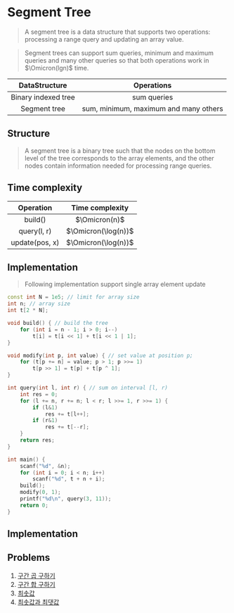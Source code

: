 # Segment Tree
> A segment tree is a data structure that supports two operations: processing a range query and updating an array value.

> Segment trees can support sum queries, minimum and maximum queries and many other queries so that both operations work in $\Omicron(lgn)$ time.

|    DataStructure    |               Operations              |
|:-------------------:|:-------------------------------------:|
| Binary indexed tree |              sum queries              |
|     Segment tree    | sum, minimum, maximum and many others |


## Structure
> A segment tree is a binary tree such that the nodes on the bottom level of the tree corresponds to the array elements, and the other nodes contain information needed for processing range queries.

## Time complexity
|    Operation   | Time complexity |
|:--------------:|:---------------:|
|     build()    |  $\Omicron(n)$  |
|   query(l, r)  | $\Omicron(\log(n))$ |
| update(pos, x) | $\Omicron(\log(n))$ |


## Implementation
> Following implementation support single array element update
```cpp
const int N = 1e5; // limit for array size
int n; // array size
int t[2 * N];

void build() { // build the tree
    for (int i = n - 1; i > 0; i--)
        t[i] = t[i << 1] + t[i << 1 | 1];
}

void modify(int p, int value) { // set value at position p;
    for (t[p += n] = value; p > 1; p >>= 1)
        t[p >> 1] = t[p] + t[p ^ 1];
}

int query(int l, int r) { // sum on interval [l, r)
    int res = 0;
    for (l += n, r += n; l < r; l >>= 1, r >>= 1) {
        if (l&1)
            res += t[l++];
        if (r&1)
            res += t[--r];
    }
    return res;
}

int main() {
    scanf("%d", &n);
    for (int i = 0; i < n; i++)
        scanf("%d", t + n + i);
    build();
    modify(0, 1);
    printf("%d\n", query(3, 11));
    return 0;
}
```

## Implementation






## Problems
1. [구간 곱 구하기](https://www.acmicpc.net/problem/11505)
2. [구간 합 구하기](https://www.acmicpc.net/problem/2042)
3. [최솟값](https://www.acmicpc.net/problem/10868)
4. [최솟값과 최댓값](https://www.acmicpc.net/problem/2357)
